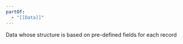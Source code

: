 ```yaml
---
partOf:
  - "[[Data]]"
---
```


Data whose structure is based on pre-defined fields for each record
